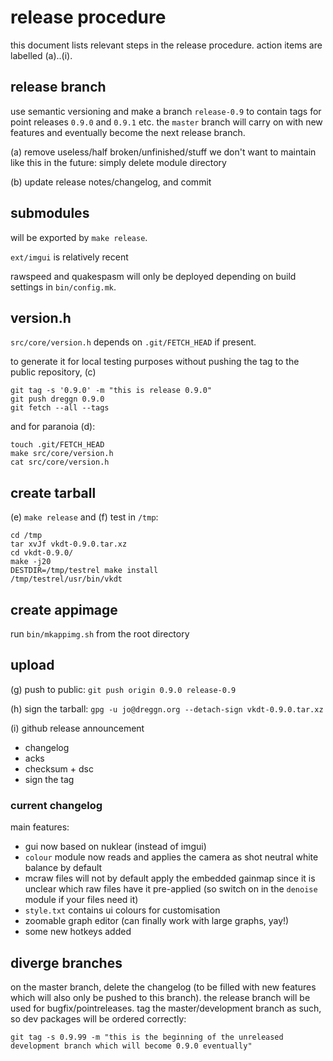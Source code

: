 # release procedure

this document lists relevant steps in the release procedure.
action items are labelled (a)..(i).

## release branch

use semantic versioning and make a branch `release-0.9` to
contain tags for point releases `0.9.0` and `0.9.1` etc.
the `master` branch will carry on with new features and eventually become the
next release branch.

(a) remove useless/half broken/unfinished/stuff we don't want to maintain like
this in the future: simply delete module directory

(b) update release notes/changelog, and commit

## submodules

will be exported by `make release`.

`ext/imgui` is relatively recent

rawspeed and quakespasm will only be deployed depending on build settings in `bin/config.mk`.

## version.h

`src/core/version.h` depends on `.git/FETCH_HEAD` if present.

to generate it for local testing purposes without pushing the tag
to the public repository, (c)
```
git tag -s '0.9.0' -m "this is release 0.9.0"
git push dreggn 0.9.0
git fetch --all --tags
```

and for paranoia (d):

```
touch .git/FETCH_HEAD
make src/core/version.h
cat src/core/version.h
```

## create tarball

(e) `make release` and (f) test in `/tmp`:

```
cd /tmp
tar xvJf vkdt-0.9.0.tar.xz
cd vkdt-0.9.0/
make -j20
DESTDIR=/tmp/testrel make install
/tmp/testrel/usr/bin/vkdt
```

## create appimage

run `bin/mkappimg.sh` from the root directory

## upload

(g) push to public: `git push origin 0.9.0 release-0.9`

(h) sign the tarball:
`gpg -u jo@dreggn.org --detach-sign vkdt-0.9.0.tar.xz`

(i) github release announcement

* changelog
* acks
* checksum + dsc
* sign the tag

### current changelog

main features:

* gui now based on nuklear (instead of imgui)
* `colour` module now reads and applies the camera as shot neutral white balance by default
* mcraw files will not by default apply the embedded gainmap since it is
  unclear which raw files have it pre-applied (so switch on in the `denoise`
  module if your files need it)
* `style.txt` contains ui colours for customisation
* zoomable graph editor (can finally work with large graphs, yay!)
* some new hotkeys added

## diverge branches

on the master branch, delete the changelog (to be filled with new features which
will also only be pushed to this branch). the release branch will be used for
bugfix/pointreleases.
tag the master/development branch as such, so dev packages will be ordered correctly:
```
git tag -s 0.9.99 -m "this is the beginning of the unreleased development branch which will become 0.9.0 eventually"
```

